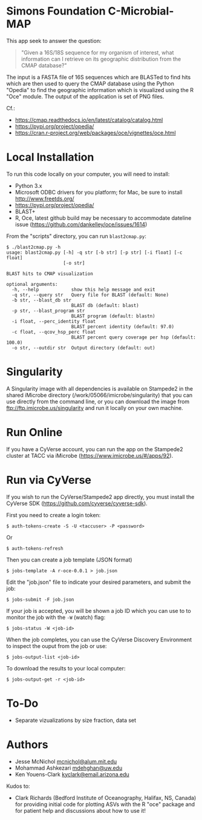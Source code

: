 # Simons Foundation C-Microbial-MAP

This app seek to answer the question:

> "Given a 16S/18S sequence for my organism of interest, what information can I retrieve on its geographic distribution from the CMAP database?"

The input is a FASTA file of 16S sequences which are BLASTed to find hits which are then used to query the CMAP database using the Python "Opedia" to find the geographic information which is visualized using the R "Oce" module. The output of the application is set of PNG files.

Cf.:

* https://cmap.readthedocs.io/en/latest/catalog/catalog.html
* https://pypi.org/project/opedia/
* https://cran.r-project.org/web/packages/oce/vignettes/oce.html

# Local Installation

To run this code locally on your computer, you will need to install:

* Python 3.x
* Microsoft ODBC drivers for you platform; for Mac, be sure to install http://www.freetds.org/
* https://pypi.org/project/opedia/
* BLAST+
* R, Oce, latest github build may be necessary to accommodate dateline issue (https://github.com/dankelley/oce/issues/1614)

From the "scripts" directory, you can run `blast2cmap.py`:

````
$ ./blast2cmap.py -h
usage: blast2cmap.py [-h] -q str [-b str] [-p str] [-i float] [-c float]
                     [-o str]

BLAST hits to CMAP visualization

optional arguments:
  -h, --help            show this help message and exit
  -q str, --query str   Query file for BLAST (default: None)
  -b str, --blast_db str
                        BLAST db (default: blast)
  -p str, --blast_program str
                        BLAST program (default: blastn)
  -i float, --perc_identity float
                        BLAST percent identity (default: 97.0)
  -c float, --qcov_hsp_perc float
                        BLAST percent query coverage per hsp (default: 100.0)
  -o str, --outdir str  Output directory (default: out)
````

# Singularity

A Singularity image with all dependencies is available on Stampede2 in the shared iMicrobe directory (/work/05066/imicrobe/singularity) that you can use directly from the command line, or you can download the image from ftp://ftp.imicrobe.us/singularity and run it locally on your own machine.

# Run Online

If you have a CyVerse account, you can run the app on the Stampede2 cluster at TACC via iMicrobe (https://www.imicrobe.us/#/apps/92).

# Run via CyVerse

If you wish to run the CyVerse/Stampede2 app directly, you must install the CyVerse SDK (https://github.com/cyverse/cyverse-sdk). 

First you need to create a login token:

````
$ auth-tokens-create -S -U <taccuser> -P <password>
````

Or 

````
$ auth-tokens-refresh
````

Then you can create a job template (JSON format)

````
$ jobs-template -A r-oce-0.0.1 > job.json
````

Edit the "job.json" file to indicate your desired parameters, and submit the job:

````
$ jobs-submit -F job.json
````

If your job is accepted, you will be shown a job ID which you can use to to monitor the job with the `-W` (watch) flag:

````
$ jobs-status -W <job-id>
````

When the job completes, you can use the CyVerse Discovery Environment to inspect the ouput from the job or use:

````
$ jobs-output-list <job-id>
````

To download the results to your local computer:

````
$ jobs-output-get -r <job-id>
````

# To-Do

* Separate vizualizations by size fraction, data set

# Authors

* Jesse McNichol <mcnichol@alum.mit.edu>
* Mohammad Ashkezari <mdehghan@uw.edu> 
* Ken Youens-Clark <kyclark@email.arizona.edu>

Kudos to:
* Clark Richards (Bedford Institute of Oceanography, Halifax, NS, Canada) for providing initial code for plotting ASVs with the R "oce" package and for patient help and discussions about how to use it!
